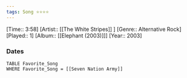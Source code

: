 ```yaml
---
tags: Song ⭐⭐⭐⭐ 
---
```

[Time:: 3:58]
[Artist:: [[The White Stripes]] ]
[Genre:: Alternative Rock]
[Played:: 1]
[Album:: [[Elephant (2003)]]]
[Year:: 2003]
### Dates
````dataview
TABLE Favorite_Song
WHERE Favorite_Song = [[Seven Nation Army]]
````